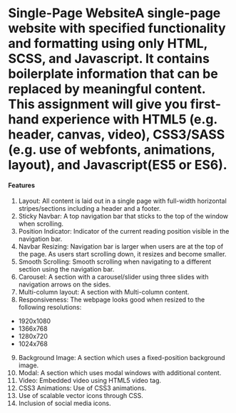 # Single-Page WebsiteA single-page website with specified functionality and formatting using only HTML, SCSS, and Javascript. It contains boilerplate information that can be replaced by meaningful content. This assignment will give you first-hand experience with HTML5 (e.g. header, canvas, video), CSS3/SASS (e.g. use of webfonts, animations, layout), and Javascript(ES5 or ES6).

#### Features 

1. Layout: All content is laid out in a single page with full-width horizontal stripes/sections including a header and a footer.
2. Sticky Navbar: A top navigation bar that sticks to the top of the window when scrolling.
3. Position Indicator: Indicator of the current reading position visible in the navigation bar.
4. Navbar Resizing: Navigation bar is larger when users are at the top of the page. As users start scrolling down, it resizes and become smaller.
5. Smooth Scrolling: Smooth scrolling when navigating to a different section using the navigation bar.
6. Carousel: A section with a carousel/slider using three slides with navigation arrows on the sides.
7. Multi-column layout: A section with Multi-column content.
8. Responsiveness: The webpage looks good when resized to the following resolutions:
  - 1920x1080
  - 1366x768
  - 1280x720
  - 1024x768
9. Background Image: A section which uses a fixed-position background image.
10. Modal: A section which uses modal windows with additional content.
11. Video: Embedded video using HTML5 video tag.
12. CSS3 Animations: Use of CSS3 animations.
13. Use of scalable vector icons through CSS.
14. Inclusion of social media icons.
